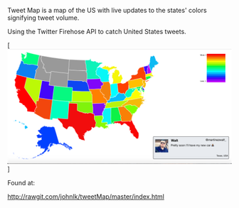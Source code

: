 Tweet Map is a map of the US with live updates to the states' colors signifying tweet volume.

Using the Twitter Firehose API to catch United States tweets.

[![screenShot](https://raw.githubusercontent.com/johnlk/tweetMap/master/Screen%20Shot.png)]

Found at:

http://rawgit.com/johnlk/tweetMap/master/index.html
